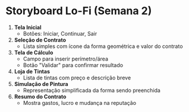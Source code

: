 # Storyboard Lo-Fi (Semana 2)

1. **Tela Inicial**
   - Botões: Iniciar, Continuar, Sair
2. **Seleção de Contrato**
   - Lista simples com ícone da forma geométrica e valor do contrato
3. **Tela de Cálculo**
   - Campo para inserir perímetro/área
   - Botão "Validar" para confirmar resultado
4. **Loja de Tintas**
   - Lista de tintas com preço e descrição breve
5. **Simulação de Pintura**
   - Representação simplificada da forma sendo preenchida
6. **Resumo do Contrato**
   - Mostra gastos, lucro e mudança na reputação
